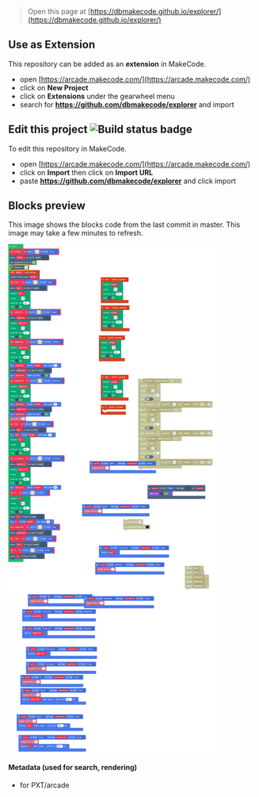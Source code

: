  


> Open this page at [https://dbmakecode.github.io/explorer/](https://dbmakecode.github.io/explorer/)

## Use as Extension

This repository can be added as an **extension** in MakeCode.

* open [https://arcade.makecode.com/](https://arcade.makecode.com/)
* click on **New Project**
* click on **Extensions** under the gearwheel menu
* search for **https://github.com/dbmakecode/explorer** and import

## Edit this project ![Build status badge](https://github.com/dbmakecode/explorer/workflows/MakeCode/badge.svg)

To edit this repository in MakeCode.

* open [https://arcade.makecode.com/](https://arcade.makecode.com/)
* click on **Import** then click on **Import URL**
* paste **https://github.com/dbmakecode/explorer** and click import

## Blocks preview

This image shows the blocks code from the last commit in master.
This image may take a few minutes to refresh.

![A rendered view of the blocks](https://github.com/dbmakecode/explorer/raw/master/.github/makecode/blocks.png)

#### Metadata (used for search, rendering)

* for PXT/arcade
<script src="https://makecode.com/gh-pages-embed.js"></script><script>makeCodeRender("{{ site.makecode.home_url }}", "{{ site.github.owner_name }}/{{ site.github.repository_name }}");</script>
